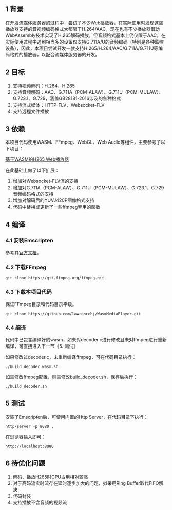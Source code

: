 
## 1 背景
在开发流媒体服务器的过程中，尝试了不少Web播放器，在实际使用时发现这些播放器支持的音视频编码格式大都限于H.264/AAC，现在也有不少播放器借助WebAssembly技术实现了H.265解码播放，但音频格式基本上仍仅限于AAC。在实际使用过程中遇到相当多的设备仅支持G.711A/U的音频编码（特别是各种监控设备），因此，本项目尝试开发一款支持H.265/H.264/AAC/G.711A/G.711U等编码格式的播放器，以配合流媒体服务器的开发。

## 2 目标
1. 支持视频解码：H.264、H.265
2. 支持音频解码：AAC、G.711A（PCM-ALAW）、G.711U（PCM-MULAW）、G.723.1、G.729，涵盖GB28181-2016涉及的各种格式
3. 支持流式媒体：HTTP-FLV、Websocket-FLV
4. 支持远程文件播放

## 3 依赖
本项目代码使用WASM、FFmpeg、WebGL、Web Audio等组件，主要参考了以下项目：

[基于WASM的H265 Web播放器](https://blog.csdn.net/sonysuqin/article/details/86770715)

在此基础上做了以下扩展：
1. 增加对Websocket-FLV流的支持
2. 增加对G.711A（PCM-ALAW）、G.711U（PCM-MULAW）、G.723.1、G.729音频编码格式的支持
3. 增加对解码后的YUVJ420P图像格式支持
4. 代码中替换或更新了一些ffmpeg弃用的函数

## 4 编译
### 4.1 安装Emscripten
参考其[官方文档](https://emscripten.org/docs/getting_started/downloads.html)。
### 4.2 下载FFmpeg
```
git clone https://git.ffmpeg.org/ffmpeg.git
```
### 4.3 下载本项目代码
保证FFmpeg目录和代码目录平级。
```
git clone https://github.com/lawrencehj/WasmMediaPlayer.git
```
### 4.4 编译
代码中已包含编译好的wasm，如未对decoder.c进行修改且未对ffmpeg进行重新编译，可直接进入下一节《5. 测试》

如果修改过decoder.c，未重新编译ffmpeg，可在代码目录执行：
```
./build_decoder_wasm.sh
```

如需修改ffmpeg配置，则需修改build_decoder.sh，保存后执行：
```
./build_decoder.sh
```

## 5 测试
安装了Emscripten后，可使用内置的Http Server，在代码目录下执行：

```
http-server -p 8080 .
```
在浏览器输入即可：

```
http://localhost:8080
```

## 6 待优化问题
1. 解码、播放H265时CPU占用相对较高
2. 对于高码流实时流存在延时逐步加大的问题，拟采用Ring Buffer取代FIFO解决
3. 代码封装
4. 支持播放不含音频的视频流